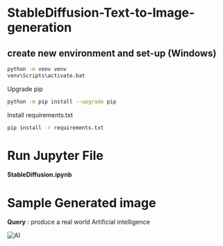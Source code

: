 # StableDiffusion-Text-to-Image-generation

## create new environment and set-up (Windows)

```sh
python -m venv venv
venv\Scripts\activate.bat
```

Upgrade pip
```sh
python -m pip install --upgrade pip
```

Install requirements.txt
```sh
pip install -r requirements.txt
```

# Run Jupyter File

**StableDiffusion.ipynb**

# Sample Generated image

**Query** : produce a real world Artificial intelligence

![AI](https://user-images.githubusercontent.com/35097344/210740043-21d135e4-6b52-40c2-abd2-bf688118bacc.png)

